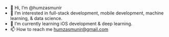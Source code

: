- 👋 Hi, I’m @humzasmunir
- 👀 I’m interested in full-stack development, mobile development, machine learning, & data science.
- 🌱 I’m currently learning iOS development & deep learning.
- 📫 How to reach me humzasmunir@gmail.com

<!---
humzasmunir/humzasmunir is a ✨ special ✨ repository because its `README.md` (this file) appears on your GitHub profile.
You can click the Preview link to take a look at your changes.
--->
